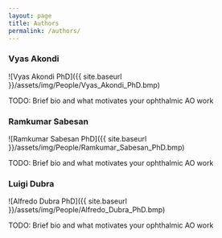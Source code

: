 ```yaml
---
layout: page
title: Authors
permalink: /authors/
---
```


### Vyas Akondi
![Vyas Akondi PhD]({{ site.baseurl }}/assets/img/People/Vyas_Akondi_PhD.bmp)

TODO: Brief bio and what motivates your ophthalmic AO work

### Ramkumar Sabesan
![Ramkumar Sabesan PhD]({{ site.baseurl }}/assets/img/People/Ramkumar_Sabesan_PhD.bmp)

TODO: Brief bio and what motivates your ophthalmic AO work

### Luigi Dubra
![Alfredo Dubra PhD]({{ site.baseurl }}/assets/img/People/Alfredo_Dubra_PhD.bmp)

TODO: Brief bio and what motivates your ophthalmic AO work
